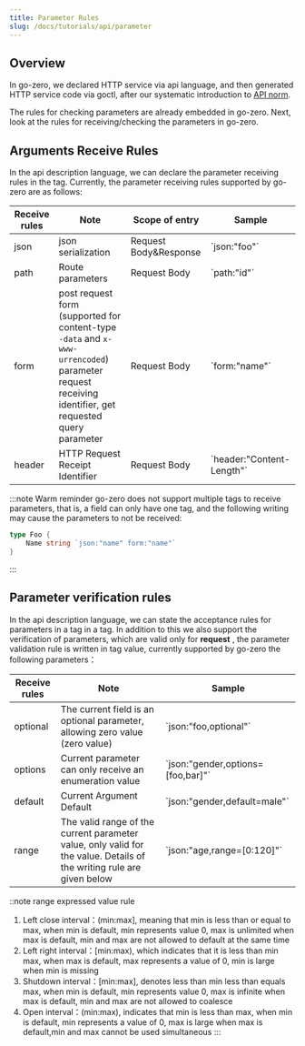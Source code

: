 ```yaml
---
title: Parameter Rules
slug: /docs/tutorials/api/parameter
---
```


## Overview

In go-zero, we declared HTTP service via api language, and then generated HTTP service code via goctl, after our systematic introduction to <a href="/docs/tutorials" target="_blank">API norm</a>.

The rules for checking parameters are already embedded in go-zero. Next, look at the rules for receiving/checking the parameters in go-zero.

## Arguments Receive Rules

In the api description language, we can declare the parameter receiving rules in the tag. Currently, the parameter receiving rules supported by go-zero are as follows:

| <img width={100} />Receive rules | Note                                                                                                                                                | <img width={150} />Scope of entry | Sample                          |
| ------------------------------------------------- | --------------------------------------------------------------------------------------------------------------------------------------------------- | -------------------------------------------------- | ------------------------------- |
| json                                              | json serialization                                                                                                                                  | Request Body&Response                              | \`json:"foo"\`              |
| path                                              | Route parameters                                                                                                                                    | Request Body                                       | \`path:"id"\`               |
| form                                              | post request form (supported for content-type `-data` and `x-www-urrencoded`) parameter request receiving identifier, get requested query parameter | Request Body                                       | \`form:"name"\`             |
| header                                            | HTTP Request Receipt Identifier                                                                                                                     | Request Body                                       | \`header:"Content-Length"\` |

:::note Warm reminder
go-zero does not support multiple tags to receive parameters, that is, a field can only have one tag, and the following writing may cause the parameters to not be received:

```go
type Foo {
    Name string `json:"name" form:"name"`
}
```
:::

## Parameter verification rules

In the api description language, we can state the acceptance rules for parameters in a tag in a tag. In addition to this we also support the verification of parameters, which are valid only for **request** , the parameter validation rule is written in tag value, currently supported by go-zero the following parameters：

| <img width={100} />Receive rules | Note                                                                                                                  | Sample                              |
| ------------------------------------------------- | --------------------------------------------------------------------------------------------------------------------- |-------------------------------------|
| optional                                          | The current field is an optional parameter, allowing zero value (zero value)                                          | \`json:"foo,optional"\`             |
| options                                           | Current parameter can only receive an enumeration value                                                               | \`json:"gender,options=[foo,bar]"\` |
| default                                           | Current Argument Default                                                                                              | \`json:"gender,default=male"\`      |
| range                                             | The valid range of the current parameter value, only valid for the value. Details of the writing rule are given below | \`json:"age,range=[0:120]"\`        |

::note range expressed value rule
1. Left close interval：(min:max], meaning that min is less than or equal to max, when min is default, min represents value 0, max is unlimited when max is default, min and max are not allowed to default at the same time
1. Left right interval：[min:max), which indicates that it is less than min max, when max is default, max represents a value of 0, min is large when min is missing
1. Shutdown interval：[min:max], denotes less than min less than equals max, when min is default, min represents value 0, max is infinite when max is default, min and max are not allowed to coalesce
1. Open interval：(min:max), indicates that min is less than max, when min is default, min represents a value of 0, max is large when max is default,min and max cannot be used simultaneous
:::